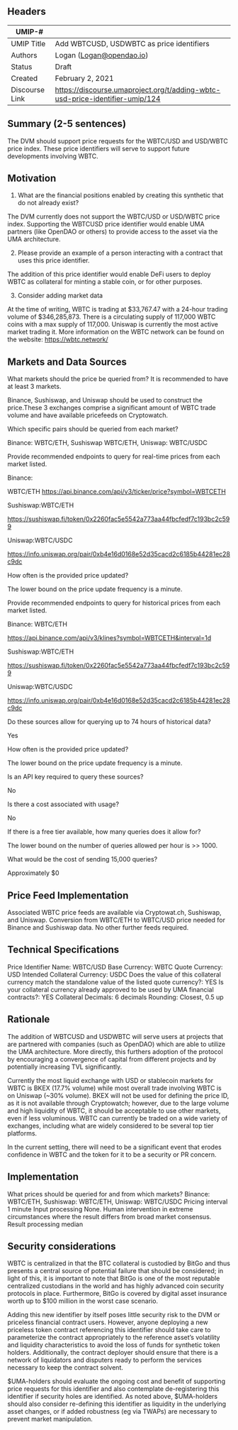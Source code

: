 ## Headers
| UMIP-#    |                                                                                                                                          |
|------------|------------------------------------------------------------------------------------------------------------------------------------------|
| UMIP Title | Add WBTCUSD, USDWBTC as price identifiers              |
| Authors    | Logan (Logan@opendao.io)                               |
| Status     | Draft                                                                                                                                 |
| Created    | February 2, 2021                                                                                                                           |
| Discourse Link   | https://discourse.umaproject.org/t/adding-wbtc-usd-price-identifier-umip/124                                              |


## Summary (2-5 sentences)
The DVM should support price requests for the WBTC/USD and USD/WBTC price index. These price identifiers will serve to support future developments involving WBTC. 

## Motivation
1. What are the financial positions enabled by creating this synthetic that do not already exist?

The DVM currently does not support the WBTC/USD or USD/WBTC price index. Supporting the WBTCUSD price identifier would enable UMA partners (like OpenDAO or others) to provide access to the asset via the UMA architecture.

2. Please provide an example of a person interacting with a contract that uses this price identifier.

The addition of this price identifier would enable DeFi users to deploy WBTC as collateral for minting a stable coin, or for other purposes. 

3. Consider adding market data

At the time of writing, WBTC is trading at $33,767.47 with a 24-hour trading volume of $346,285,873. There is a circulating supply of 117,000 WBTC coins with a max supply of 117,000. Uniswap is currently the most active market trading it.
More information on the WBTC network can be found on the website: https://wbtc.network/

## Markets and Data Sources

What markets should the price be queried from? It is recommended to have at least 3 markets.

Binance, Sushiswap, and Uniswap should be used to construct the price.These 3 exchanges comprise a significant amount of WBTC trade volume and have available pricefeeds on Cryptowatch. 


Which specific pairs should be queried from each market?

Binance: WBTC/ETH, Sushiswap WBTC/ETH, Uniswap: WBTC/USDC


Provide recommended endpoints to query for real-time prices from each market listed.

Binance: 

WBTC/ETH https://api.binance.com/api/v3/ticker/price?symbol=WBTCETH

Sushiswap:WBTC/ETH

https://sushiswap.fi/token/0x2260fac5e5542a773aa44fbcfedf7c193bc2c599

Uniswap:WBTC/USDC

https://info.uniswap.org/pair/0xb4e16d0168e52d35cacd2c6185b44281ec28c9dc


How often is the provided price updated?

The lower bound on the price update frequency is a minute.


Provide recommended endpoints to query for historical prices from each market listed.

Binance: WBTC/ETH 

https://api.binance.com/api/v3/klines?symbol=WBTCETH&interval=1d

Sushiswap:WBTC/ETH 

https://sushiswap.fi/token/0x2260fac5e5542a773aa44fbcfedf7c193bc2c599

Uniswap:WBTC/USDC

https://info.uniswap.org/pair/0xb4e16d0168e52d35cacd2c6185b44281ec28c9dc


Do these sources allow for querying up to 74 hours of historical data?

Yes


How often is the provided price updated?

The lower bound on the price update frequency is a minute.


Is an API key required to query these sources?

No


Is there a cost associated with usage?

No


If there is a free tier available, how many queries does it allow for?

The lower bound on the number of queries allowed per hour is >> 1000.


What would be the cost of sending 15,000 queries?

Approximately $0


## Price Feed Implementation
Associated WBTC price feeds are available via Cryptowat.ch, Sushiswap, and Uniswap. Conversion from WBTC/ETH to WBTC/USD price needed for Binance and Sushiswap data. No other further feeds required.

## Technical Specifications
Price Identifier Name: WBTC/USD
Base Currency: WBTC
Quote Currency: USD
Intended Collateral Currency: USDC
Does the value of this collateral currency match the standalone value of the listed quote currency?: YES
Is your collateral currency already approved to be used by UMA financial contracts?: YES
Collateral Decimals: 6 decimals
Rounding: Closest, 0.5 up


## Rationale

The addition of WBTCUSD and USDWBTC will serve users at projects that are partnered with companies (such as OpenDAO) which are able to utilize the UMA architecture. More directly, this furthers adoption of the protocol by encouraging a convergence of capital from different projects and by potentially increasing TVL significantly.

Currently the most liquid exchange with USD or stablecoin markets for WBTC is BKEX (17.7% volume) while most overall trade involving WBTC is on Uniswap (~30% volume). BKEX will not be used for defining the price ID, as it is not available through Cryptowatch; however, due to the large volume and high liquidity of WBTC, it should be acceptable to use other markets, even if less voluminous. WBTC can currently be traded on a wide variety of exchanges, including what are widely considered to be several top tier platforms.

In the current setting, there will need to be a significant event that erodes confidence in WBTC and the token for it to be a security or PR concern.



## Implementation

What prices should be queried for and from which markets?
Binance: WBTC/ETH, Sushiswap: WBTC/ETH, Uniswap: WBTC/USDC
Pricing interval
1 minute
Input processing
None. Human intervention in extreme circumstances where the result differs from broad market consensus.
Result processing
median


## Security considerations

WBTC is centralized in that the BTC collateral is custodied by BitGo and thus presents a central source of potential failure that should be considered; in light of this, it is important to note that BitGo is one of the most reputable centralized custodians in the world and has highly advanced coin security protocols in place. Furthermore, BitGo is covered by digital asset insurance worth up to $100 million in the worst case scenario.

Adding this new identifier by itself poses little security risk to the DVM or priceless financial contract users. However, anyone deploying a new priceless token contract referencing this identifier should take care to parameterize the contract appropriately to the reference asset’s volatility and liquidity characteristics to avoid the loss of funds for synthetic token holders. Additionally, the contract deployer should ensure that there is a network of liquidators and disputers ready to perform the services necessary to keep the contract solvent.

$UMA-holders should evaluate the ongoing cost and benefit of supporting price requests for this identifier and also contemplate de-registering this identifier if security holes are identified. As noted above, $UMA-holders should also consider re-defining this identifier as liquidity in the underlying asset changes, or if added robustness (eg via TWAPs) are necessary to prevent market manipulation.

